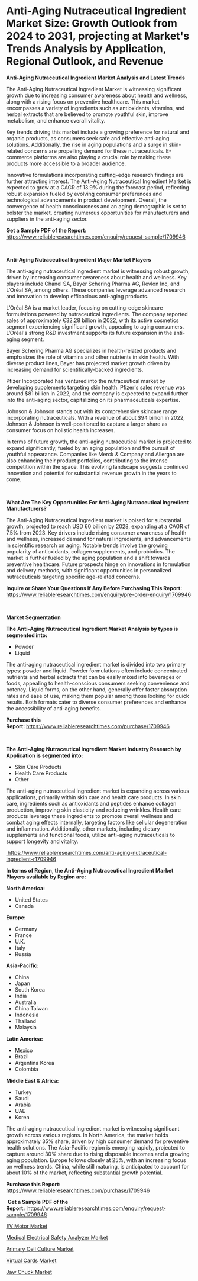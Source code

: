 <p><h1>Anti-Aging Nutraceutical Ingredient Market Size: Growth Outlook from 2024 to 2031, projecting at Market's Trends Analysis by Application, Regional Outlook, and Revenue</h1></p><p><strong>Anti-Aging Nutraceutical Ingredient Market Analysis and Latest Trends</strong></p>
<p><p>The Anti-Aging Nutraceutical Ingredient Market is witnessing significant growth due to increasing consumer awareness about health and wellness, along with a rising focus on preventive healthcare. This market encompasses a variety of ingredients such as antioxidants, vitamins, and herbal extracts that are believed to promote youthful skin, improve metabolism, and enhance overall vitality. </p><p>Key trends driving this market include a growing preference for natural and organic products, as consumers seek safe and effective anti-aging solutions. Additionally, the rise in aging populations and a surge in skin-related concerns are propelling demand for these nutraceuticals. E-commerce platforms are also playing a crucial role by making these products more accessible to a broader audience.</p><p>Innovative formulations incorporating cutting-edge research findings are further attracting interest. The Anti-Aging Nutraceutical Ingredient Market is expected to grow at a CAGR of 13.9% during the forecast period, reflecting robust expansion fueled by evolving consumer preferences and technological advancements in product development. Overall, the convergence of health consciousness and an aging demographic is set to bolster the market, creating numerous opportunities for manufacturers and suppliers in the anti-aging sector.</p></p>
<p><strong>Get a Sample PDF of the Report:&nbsp;</strong> <a href="https://www.reliableresearchtimes.com/enquiry/request-sample/1709946?utm_campaign=1471&utm_medium=2&utm_source=Github&utm_content=ia&utm_term=22102024&utm_id=anti-aging-nutraceutical-ingredient">https://www.reliableresearchtimes.com/enquiry/request-sample/1709946</a></p>
<p>&nbsp;</p>
<p><strong>Anti-Aging Nutraceutical Ingredient Major Market Players</strong></p>
<p><p>The anti-aging nutraceutical ingredient market is witnessing robust growth, driven by increasing consumer awareness about health and wellness. Key players include Chanel SA, Bayer Schering Pharma AG, Revlon Inc, and L’Oréal SA, among others. These companies leverage advanced research and innovation to develop efficacious anti-aging products.</p><p>L’Oréal SA is a market leader, focusing on cutting-edge skincare formulations powered by nutraceutical ingredients. The company reported sales of approximately €32.28 billion in 2022, with its active cosmetics segment experiencing significant growth, appealing to aging consumers. L’Oréal's strong R&D investment supports its future expansion in the anti-aging segment.</p><p>Bayer Schering Pharma AG specializes in health-related products and emphasizes the role of vitamins and other nutrients in skin health. With diverse product lines, Bayer has projected market growth driven by increasing demand for scientifically-backed ingredients.</p><p>Pfizer Incorporated has ventured into the nutraceutical market by developing supplements targeting skin health. Pfizer's sales revenue was around $81 billion in 2022, and the company is expected to expand further into the anti-aging sector, capitalizing on its pharmaceuticals expertise.</p><p>Johnson & Johnson stands out with its comprehensive skincare range incorporating nutraceuticals. With a revenue of about $94 billion in 2022, Johnson & Johnson is well-positioned to capture a larger share as consumer focus on holistic health increases.</p><p>In terms of future growth, the anti-aging nutraceutical market is projected to expand significantly, fueled by an aging population and the pursuit of youthful appearance. Companies like Merck & Company and Allergan are also enhancing their product portfolios, contributing to the intense competition within the space. This evolving landscape suggests continued innovation and potential for substantial revenue growth in the years to come.</p></p>
<p>&nbsp;</p>
<p><strong>What Are The Key Opportunities For Anti-Aging Nutraceutical Ingredient Manufacturers?</strong></p>
<p><p>The Anti-Aging Nutraceutical Ingredient market is poised for substantial growth, projected to reach USD 60 billion by 2028, expanding at a CAGR of 7.5% from 2023. Key drivers include rising consumer awareness of health and wellness, increased demand for natural ingredients, and advancements in scientific research on aging. Notable trends involve the growing popularity of antioxidants, collagen supplements, and probiotics. The market is further fueled by the aging population and a shift towards preventive healthcare. Future prospects hinge on innovations in formulation and delivery methods, with significant opportunities in personalized nutraceuticals targeting specific age-related concerns.</p></p>
<p><strong>Inquire or Share Your Questions If Any Before Purchasing This Report:</strong> <a href="https://www.reliableresearchtimes.com/enquiry/pre-order-enquiry/1709946?utm_campaign=1471&utm_medium=2&utm_source=Github&utm_content=ia&utm_term=22102024&utm_id=anti-aging-nutraceutical-ingredient">https://www.reliableresearchtimes.com/enquiry/pre-order-enquiry/1709946</a></p>
<p>&nbsp;</p>
<p><strong>Market Segmentation</strong></p>
<p><strong>The Anti-Aging Nutraceutical Ingredient Market Analysis by types is segmented into:</strong></p>
<p><ul><li>Powder</li><li>Liquid</li></ul></p>
<p><p>The anti-aging nutraceutical ingredient market is divided into two primary types: powder and liquid. Powder formulations often include concentrated nutrients and herbal extracts that can be easily mixed into beverages or foods, appealing to health-conscious consumers seeking convenience and potency. Liquid forms, on the other hand, generally offer faster absorption rates and ease of use, making them popular among those looking for quick results. Both formats cater to diverse consumer preferences and enhance the accessibility of anti-aging benefits.</p></p>
<p><strong>Purchase this Report:&nbsp;</strong><a href="https://www.reliableresearchtimes.com/purchase/1709946?utm_campaign=1471&utm_medium=2&utm_source=Github&utm_content=ia&utm_term=22102024&utm_id=anti-aging-nutraceutical-ingredient">https://www.reliableresearchtimes.com/purchase/1709946</a></p>
<p>&nbsp;</p>
<p><strong>The Anti-Aging Nutraceutical Ingredient Market Industry Research by Application is segmented into:</strong></p>
<p><ul><li>Skin Care Products</li><li>Health Care Products</li><li>Other</li></ul></p>
<p><p>The anti-aging nutraceutical ingredient market is expanding across various applications, primarily within skin care and health care products. In skin care, ingredients such as antioxidants and peptides enhance collagen production, improving skin elasticity and reducing wrinkles. Health care products leverage these ingredients to promote overall wellness and combat aging effects internally, targeting factors like cellular degeneration and inflammation. Additionally, other markets, including dietary supplements and functional foods, utilize anti-aging nutraceuticals to support longevity and vitality.</p></p>
<p><a href="https://www.reliableresearchtimes.com/anti-aging-nutraceutical-ingredient-r1709946?utm_campaign=1471&utm_medium=2&utm_source=Github&utm_content=ia&utm_term=22102024&utm_id=anti-aging-nutraceutical-ingredient">&nbsp;https://www.reliableresearchtimes.com/anti-aging-nutraceutical-ingredient-r1709946</a></p>
<p><strong>In terms of Region, the Anti-Aging Nutraceutical Ingredient Market Players available by Region are:</strong></p>
<p>
    <p> <strong> North America: </strong>
        <ul>
            <li>United States</li>
            <li>Canada</li>
        </ul>
        </p> 
    <p> <strong> Europe: </strong>
        <ul>
            <li>Germany</li>
            <li>France</li>
            <li>U.K.</li>
            <li>Italy</li>
            <li>Russia</li>
        </ul>
        </p> 
    <p> <strong> Asia-Pacific: </strong>
        <ul>
            <li>China</li>
            <li>Japan</li>
            <li>South Korea</li>
            <li>India</li>
            <li>Australia</li>
            <li>China Taiwan</li>
            <li>Indonesia</li>
            <li>Thailand</li>
            <li>Malaysia</li>
        </ul>
        </p> 
    <p> <strong> Latin America: </strong>
        <ul>
            <li>Mexico</li>
            <li>Brazil</li>
            <li>Argentina Korea</li>
            <li>Colombia</li>
        </ul>
        </p> 
    <p> <strong> Middle East & Africa: </strong>
        <ul>
            <li>Turkey</li>
            <li>Saudi</li>
            <li>Arabia</li>
            <li>UAE</li>
            <li>Korea</li>
        </ul>
    </p>
    </p>
<p><p>The anti-aging nutraceutical ingredient market is witnessing significant growth across various regions. In North America, the market holds approximately 35% share, driven by high consumer demand for preventive health solutions. The Asia-Pacific region is emerging rapidly, projected to capture around 30% share due to rising disposable incomes and a growing aging population. Europe follows closely at 25%, with an increasing focus on wellness trends. China, while still maturing, is anticipated to account for about 10% of the market, reflecting substantial growth potential.</p></p>
<p><strong>Purchase this Report: </strong><a href="https://www.reliableresearchtimes.com/purchase/1709946?utm_campaign=1471&utm_medium=2&utm_source=Github&utm_content=ia&utm_term=22102024&utm_id=anti-aging-nutraceutical-ingredient">https://www.reliableresearchtimes.com/purchase/1709946</a></p>
<p>&nbsp;<strong>Get a Sample PDF of the Report:&nbsp;&nbsp;</strong><a href="https://www.reliableresearchtimes.com/enquiry/request-sample/1709946?utm_campaign=1471&utm_medium=2&utm_source=Github&utm_content=ia&utm_term=22102024&utm_id=anti-aging-nutraceutical-ingredient">https://www.reliableresearchtimes.com/enquiry/request-sample/1709946</a></p>
<p><strong></strong></p>
<p><p><a href="https://issuu.com/reportprime-2/docs/ev-motor-market-size-2030.pptx_070ff9c5ca7e37?utm_campaign=1471&utm_medium=2&utm_source=Github&utm_content=ia&utm_term=22102024&utm_id=anti-aging-nutraceutical-ingredient">EV Motor Market</a></p><p><a href="https://issuu.com/reportprime-2/docs/medical-electrical-safety-analyzer-_a3eeeeb788b396?utm_campaign=1471&utm_medium=2&utm_source=Github&utm_content=ia&utm_term=22102024&utm_id=anti-aging-nutraceutical-ingredient">Medical Electrical Safety Analyzer Market</a></p><p><a href="https://www.linkedin.com/pulse/primary-cell-culture-market-share-size-trends-industry-analysis-m5pxc?utm_campaign=1471&utm_medium=2&utm_source=Github&utm_content=ia&utm_term=22102024&utm_id=anti-aging-nutraceutical-ingredient">Primary Cell Culture Market</a></p><p><a href="https://www.linkedin.com/pulse/virtual-cards-market-penetration-strategies-untapped-markets-lyync?utm_campaign=1471&utm_medium=2&utm_source=Github&utm_content=ia&utm_term=22102024&utm_id=anti-aging-nutraceutical-ingredient">Virtual Cards Market</a></p><p><a href="https://github.com/petbigbeepjn/Market-Research-Report-List-1/blob/main/jaw-chuck-market.md?utm_campaign=1471&utm_medium=2&utm_source=Github&utm_content=ia&utm_term=22102024&utm_id=anti-aging-nutraceutical-ingredient">Jaw Chuck Market</a></p></p>